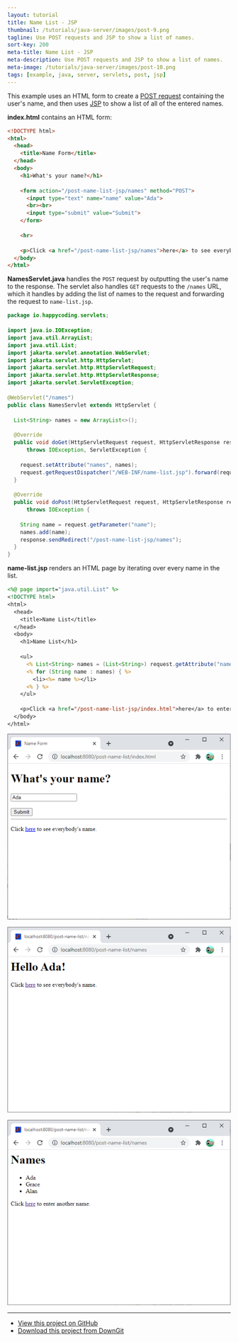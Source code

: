 ```yaml
---
layout: tutorial
title: Name List - JSP
thumbnail: /tutorials/java-server/images/post-9.png
tagline: Use POST requests and JSP to show a list of names.
sort-key: 200
meta-title: Name List - JSP
meta-description: Use POST requests and JSP to show a list of names.
meta-image: /tutorials/java-server/images/post-10.png
tags: [example, java, server, servlets, post, jsp]
---
```


This example uses an HTML form to create a [POST request](/tutorials/java-server/post) containing the user's name, and then uses [JSP](/tutorials/java-server/jsp) to show a list of all of the entered names.

**index.html** contains an HTML form:

```html
<!DOCTYPE html>
<html>
  <head>
    <title>Name Form</title>
  </head>
  <body>
    <h1>What's your name?</h1>

    <form action="/post-name-list-jsp/names" method="POST">
      <input type="text" name="name" value="Ada">
      <br><br>
      <input type="submit" value="Submit">
    </form>

    <hr>

    <p>Click <a href="/post-name-list-jsp/names">here</a> to see everybody's name.</p>
  </body>
</html>
```

**NamesServlet.java** handles the `POST` request by outputting the user's name to the response. The servlet also handles `GET` requests to the `/names` URL, which it handles by adding the list of names to the request and forwarding the request to `name-list.jsp`.

```java
package io.happycoding.servlets;

import java.io.IOException;
import java.util.ArrayList;
import java.util.List;
import jakarta.servlet.annotation.WebServlet;
import jakarta.servlet.http.HttpServlet;
import jakarta.servlet.http.HttpServletRequest;
import jakarta.servlet.http.HttpServletResponse;
import jakarta.servlet.ServletException;

@WebServlet("/names")
public class NamesServlet extends HttpServlet {

  List<String> names = new ArrayList<>();

  @Override
  public void doGet(HttpServletRequest request, HttpServletResponse response)
      throws IOException, ServletException {

    request.setAttribute("names", names);
    request.getRequestDispatcher("/WEB-INF/name-list.jsp").forward(request,response);
  }

  @Override
  public void doPost(HttpServletRequest request, HttpServletResponse response)
      throws IOException {

    String name = request.getParameter("name");
    names.add(name);
    response.sendRedirect("/post-name-list-jsp/names");
  }
}
```

**name-list.jsp** renders an HTML page by iterating over every name in the list.

```jsp
<%@ page import="java.util.List" %>
<!DOCTYPE html>
<html>
  <head>
    <title>Name List</title>
  </head>
  <body>
    <h1>Name List</h1>

    <ul>
      <% List<String> names = (List<String>) request.getAttribute("names"); %>
      <% for (String name : names) { %>
        <li><%= name %></li>
      <% } %>
    </ul>

    <p>Click <a href="/post-name-list-jsp/index.html">here</a> to enter another name.</p>
  </body>
</html>
```

![name form](/tutorials/java-server/images/post-5.png)

![hello Ada](/tutorials/java-server/images/post-3.png)

![name list](/tutorials/java-server/images/post-4.png)

---

- [View this project on GitHub](https://github.com/KevinWorkman/HappyCoding/tree/gh-pages/examples/java-server/java-server-example-projects/post-name-list-jsp)
- [Download this project from DownGit](https://downgit.github.io/#/home?url=https://github.com/KevinWorkman/HappyCoding/tree/gh-pages/examples/java-server/java-server-example-projects/post-name-list-jsp)